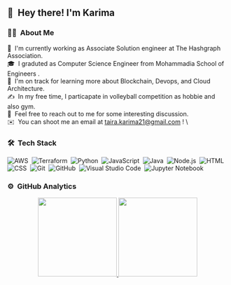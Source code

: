  ## 👋 &nbsp;Hey there! I'm Karima 

### ✌🏻 &nbsp;About Me
📍 &nbsp;I'm currently working as Associate Solution engineer at The Hashgraph Association.\
🎓 &nbsp;I graduted as Computer Science Engineer from Mohammadia School of Engineers .\
🌱 &nbsp;I'm on track for learning more about Blockchain, Devops, and Cloud Architecture.\
✍️ &nbsp;In my free time, I particapate in volleyball competition as hobbie and also gym.\
💬 &nbsp;Feel free to reach out to me for some interesting discussion.\
✉️ &nbsp;You can shoot me an email at taira.karima21@gmail.com ! \

### 🛠 &nbsp;Tech Stack
![AWS](https://img.shields.io/badge/AWS-%23FF9900.svg?style=flat&logo=amazon-aws&logoColor=white)&nbsp;
![Terraform](https://img.shields.io/badge/terraform-%235835CC.svg?style=flat&logo=terraform&logoColor=white)&nbsp;
![Python](https://img.shields.io/badge/-Python-05122A?style=flat&logo=python)&nbsp;
![JavaScript](https://img.shields.io/badge/-JavaScript-05122A?style=flat&logo=javascript)&nbsp;
![Java](https://img.shields.io/badge/-Java-05122A?style=flat&logo=Java&logoColor=FFA518)&nbsp;
![Node.js](https://img.shields.io/badge/-Node.js-05122A?style=flat&logo=node.js)&nbsp;
![HTML](https://img.shields.io/badge/-HTML-05122A?style=flat&logo=HTML5)&nbsp;
![CSS](https://img.shields.io/badge/-CSS-05122A?style=flat&logo=CSS3&logoColor=1572B6)&nbsp;
![Git](https://img.shields.io/badge/-Git-05122A?style=flat&logo=git)&nbsp;
![GitHub](https://img.shields.io/badge/-GitHub-05122A?style=flat&logo=github)&nbsp;
![Visual Studio Code](https://img.shields.io/badge/-Visual%20Studio%20Code-05122A?style=flat&logo=visual-studio-code&logoColor=007ACC)&nbsp;
![Jupyter Notebook](https://img.shields.io/badge/jupyter-%23FA0F00.svg?style=flat&logo=jupyter&logoColor=white)&nbsp;

### ⚙️ &nbsp;GitHub Analytics
<p align="center">
<a href="https://github.com/KarimaTaira">
  <img height="180em" src="https://github-readme-stats-eight-theta.vercel.app/api?username=KarimaTaira&show_icons=true&theme=algolia&include_all_commits=true&count_private=true"/>
  <img height="180em" src="https://github-readme-stats-eight-theta.vercel.app/api/top-langs/?username=KarimaTaira&layout=compact&langs_count=8&theme=algolia"/>
</a>
</p>
